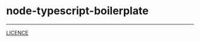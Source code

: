 # node-typescript-boilerplate

---
[LICENCE](https://github.com/eduinlight/node-typescript-boilerplate/blob/main/LICENSE)
